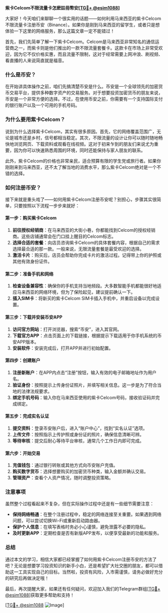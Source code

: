 **紫卡Celcom不限流量卡怎麽註冊幣安[[TG💪+ @esim1088](https://t.me/s/esim1088)]**

大家好！今天咱们来聊聊一个很实用的话题——如何利用马来西亚的紫卡Celcom不限流量卡注册币安（Binance）。如果你是刚到马来西亚的留学生，或者只是想体验一下这里的网络服务，那么这篇文章一定不能错过！

首先，我们先简单了解一下紫卡Celcom。Celcom是马来西亚非常知名的通信运营商之一，而紫卡则是他们推出的一款不限流量套餐卡。这款卡在市场上非常受欢迎，因为它不仅价格实惠，而且流量不限制，这对于经常需要上网冲浪、刷视频、看直播的人来说简直就是福音。

### **什么是币安？**

在开始讲具体操作之前，咱们先搞清楚币安是什么。币安是一个全球领先的加密货币交易平台，提供多种数字资产的交易服务。对于想要投资加密货币的朋友来说，币安是一个非常方便的选择。不过，在使用币安之前，你需要有一个支持国际支付的银行账户以及一个可用的手机号码。

### **为什么要用紫卡Celcom？**

说到为什么选择紫卡Celcom，其实有很多原因。首先，它的网络覆盖范围广，无论是城市还是乡村，信号都相当稳定。其次，不限流量的设计让你可以随时随地畅快地浏览网页、下载资料或观看在线视频。这对于初来乍到的朋友们来说尤为重要，因为你可以快速熟悉周围的环境，同时还能保持与家人朋友的联系。

此外，紫卡Celcom的价格也非常亲民，适合预算有限的学生党或旅行者。如果你刚刚来到马来西亚，还不太了解当地的消费水平，那么紫卡Celcom绝对是一个不错的选择。

### **如何注册币安？**

接下来就是重头戏了——如何用紫卡Celcom注册币安呢？别担心，步骤其实很简单，只要按照以下流程一步步来就好：

#### **第一步：购买紫卡Celcom**
1. **前往授权经销商**：在马来西亚的大街小巷，你都能找到Celcom的授权经销商。这些店铺通常会在门口挂上醒目的Celcom标志。
2. **选择合适的套餐**：向店员咨询紫卡Celcom的具体套餐内容，根据自己的需求选择最合适的那一款。一般来说，无限流量套餐是最受欢迎的选择。
3. **激活卡片**：购买后，店员会帮助你完成卡片的激活过程。记得带上你的护照或其他有效身份证件。

#### **第二步：准备手机和网络**
1. **检查设备兼容性**：确保你的手机支持当地频段。大多数智能手机都能很好地适应马来西亚的网络环境，但为了保险起见，建议提前确认一下。
2. **插入SIM卡**：将新买的紫卡Celcom SIM卡插入手机中，并重启设备以完成设置。

#### **第三步：下载并安装币安APP**
1. **访问官方网站**：打开浏览器，搜索“币安”，进入其官网。
2. **下载官方APP**：点击页面上的下载链接，根据提示下载适用于你手机系统的币安APP版本。
3. **安装软件**：安装完成后，打开APP并进行初始配置。

#### **第四步：创建账户**
1. **注册新账户**：在APP内点击“注册”按钮，输入有效的电子邮箱地址作为用户名。
2. **验证身份**：按照提示上传身份证照片，并填写相关信息。这一步是为了符合当地的法律法规要求。
3. **绑定手机号码**：输入你在马来西亚使用的紫卡Celcom号码，接收验证码并完成绑定。

#### **第五步：完成实名认证**
1. **提交资料**：登录币安账户后，进入“账户中心”，找到“实名认证”选项。
2. **上传文件**：按照指示上传护照或身份证的照片，确保信息清晰可辨。
3. **等待审核**：提交后耐心等待平台审核，通常几个工作日内即可完成。

#### **第六步：开始交易**
1. **充值钱包**：通过银行转账或其他方式向币安账户充值。
2. **购买数字货币**：选择想要购买的加密货币种类，输入金额并确认交易。
3. **管理资产**：查看个人资产情况，随时调整投资策略。

### **注意事项**
虽然整个过程看起来不复杂，但在实际操作过程中还是有一些细节需要注意：
- **保持网络畅通**：在整个注册过程中，稳定的网络连接至关重要。如果遇到网络问题，可以尝试切换Wi-Fi或重新启动路由器。
- **保护个人信息**：在填写表格时务必小心谨慎，避免泄露不必要的隐私。
- **及时更新APP**：定期检查是否有新版APP发布，以便享受最新的功能和服务。

### **总结**

通过本文的学习，相信大家都已经掌握了如何用紫卡Celcom注册币安的方法了吧？无论是想要学习投资知识的新手小白，还是希望扩大社交圈的朋友，都可以借助这一工具实现自己的目标。当然啦，投资有风险，入市需谨慎，请务必做好充分的研究后再做决定哦！

最后，再次提醒大家，如果还有任何疑问，欢迎加入我们的Telegram群组[[TG💪+ @esim1088](https://t.me/s/esim1088)]获取更多帮助和支持！

[[TG💪+ @esim1088](https://t.me/s/esim1088) ![Image](https://i.postimg.cc/4NQfJmqS/Snipaste-2025-05-13-00-14-12.png)]